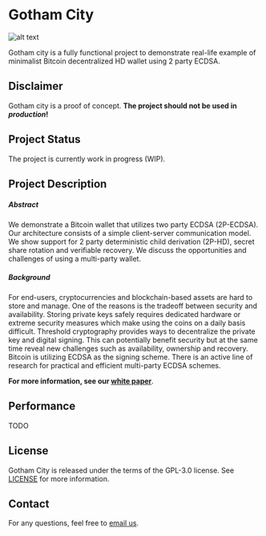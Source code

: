 Gotham City
=====================================
![alt text](https://raw.githubusercontent.com/KZen-networks/gotham-city/master/misc/illustration.png?token=AHSsRUMp2DSWlyhlHCEDYKCMNkErsKuXks5cI2ijwA%3D%3D)

Gotham city is a fully functional project to demonstrate real-life 
example of minimalist Bitcoin decentralized HD wallet using 2 party ECDSA.

Disclaimer
-------
Gotham city is a proof of concept. **The project should not be used in _production_!**

Project Status
-------
The project is currently work in progress (WIP).

Project Description
-------

##### Abstract
We demonstrate a Bitcoin wallet that utilizes two party ECDSA (2P-ECDSA).
Our architecture consists of a simple client-server communication
model. We show support for 2 party deterministic child derivation
(2P-HD), secret share rotation and verifiable recovery. We discuss the
opportunities and challenges of using a multi-party wallet.


##### Background
For end-users, cryptocurrencies and blockchain-based assets are hard to store and manage.
One of the reasons is the tradeoff between security and availability.
Storing private keys safely requires dedicated hardware or extreme security measures which make using the coins
on a daily basis difficult. Threshold cryptography provides ways to decentralize the private key and digital signing.
This can potentially benefit security but at the same time reveal new challenges such as availability, ownership and recovery.
Bitcoin is utilizing ECDSA as the signing scheme. There is an active line of research for practical and efficient multi-party ECDSA schemes.

**For more information, see our [white paper](white-paper/white-paper.pdf)**.

Performance
-------
TODO

License
-------
Gotham City is released under the terms of the GPL-3.0 license. See [LICENSE](LICENSE) for more information.

Contact
-------------------
For any questions, feel free to [email us](mailto:github@kzencorp.com).